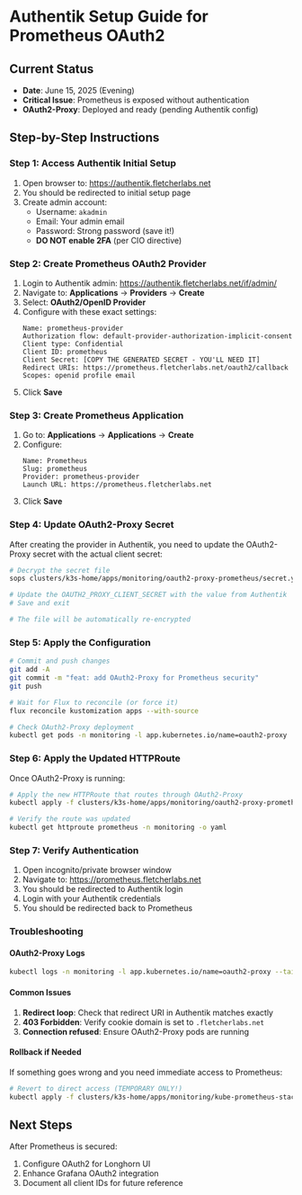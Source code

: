 # Authentik Setup Guide for Prometheus OAuth2

## Current Status
- **Date**: June 15, 2025 (Evening)
- **Critical Issue**: Prometheus is exposed without authentication
- **OAuth2-Proxy**: Deployed and ready (pending Authentik config)

## Step-by-Step Instructions

### Step 1: Access Authentik Initial Setup
1. Open browser to: https://authentik.fletcherlabs.net
2. You should be redirected to initial setup page
3. Create admin account:
   - Username: `akadmin`
   - Email: Your admin email
   - Password: Strong password (save it!)
   - **DO NOT enable 2FA** (per CIO directive)

### Step 2: Create Prometheus OAuth2 Provider
1. Login to Authentik admin: https://authentik.fletcherlabs.net/if/admin/
2. Navigate to: **Applications** → **Providers** → **Create**
3. Select: **OAuth2/OpenID Provider**
4. Configure with these exact settings:
   ```
   Name: prometheus-provider
   Authorization flow: default-provider-authorization-implicit-consent
   Client type: Confidential
   Client ID: prometheus
   Client Secret: [COPY THE GENERATED SECRET - YOU'LL NEED IT]
   Redirect URIs: https://prometheus.fletcherlabs.net/oauth2/callback
   Scopes: openid profile email
   ```
5. Click **Save**

### Step 3: Create Prometheus Application
1. Go to: **Applications** → **Applications** → **Create**
2. Configure:
   ```
   Name: Prometheus
   Slug: prometheus
   Provider: prometheus-provider
   Launch URL: https://prometheus.fletcherlabs.net
   ```
3. Click **Save**

### Step 4: Update OAuth2-Proxy Secret
After creating the provider in Authentik, you need to update the OAuth2-Proxy secret with the actual client secret:

```bash
# Decrypt the secret file
sops clusters/k3s-home/apps/monitoring/oauth2-proxy-prometheus/secret.yaml

# Update the OAUTH2_PROXY_CLIENT_SECRET with the value from Authentik
# Save and exit

# The file will be automatically re-encrypted
```

### Step 5: Apply the Configuration
```bash
# Commit and push changes
git add -A
git commit -m "feat: add OAuth2-Proxy for Prometheus security"
git push

# Wait for Flux to reconcile (or force it)
flux reconcile kustomization apps --with-source

# Check OAuth2-Proxy deployment
kubectl get pods -n monitoring -l app.kubernetes.io/name=oauth2-proxy
```

### Step 6: Apply the Updated HTTPRoute
Once OAuth2-Proxy is running:

```bash
# Apply the new HTTPRoute that routes through OAuth2-Proxy
kubectl apply -f clusters/k3s-home/apps/monitoring/oauth2-proxy-prometheus/prometheus-httproute-patch.yaml

# Verify the route was updated
kubectl get httproute prometheus -n monitoring -o yaml
```

### Step 7: Verify Authentication
1. Open incognito/private browser window
2. Navigate to: https://prometheus.fletcherlabs.net
3. You should be redirected to Authentik login
4. Login with your Authentik credentials
5. You should be redirected back to Prometheus

### Troubleshooting

#### OAuth2-Proxy Logs
```bash
kubectl logs -n monitoring -l app.kubernetes.io/name=oauth2-proxy --tail=50
```

#### Common Issues
1. **Redirect loop**: Check that redirect URI in Authentik matches exactly
2. **403 Forbidden**: Verify cookie domain is set to `.fletcherlabs.net`
3. **Connection refused**: Ensure OAuth2-Proxy pods are running

#### Rollback if Needed
If something goes wrong and you need immediate access to Prometheus:
```bash
# Revert to direct access (TEMPORARY ONLY!)
kubectl apply -f clusters/k3s-home/apps/monitoring/kube-prometheus-stack/prometheus-httproute.yaml
```

## Next Steps
After Prometheus is secured:
1. Configure OAuth2 for Longhorn UI
2. Enhance Grafana OAuth2 integration
3. Document all client IDs for future reference